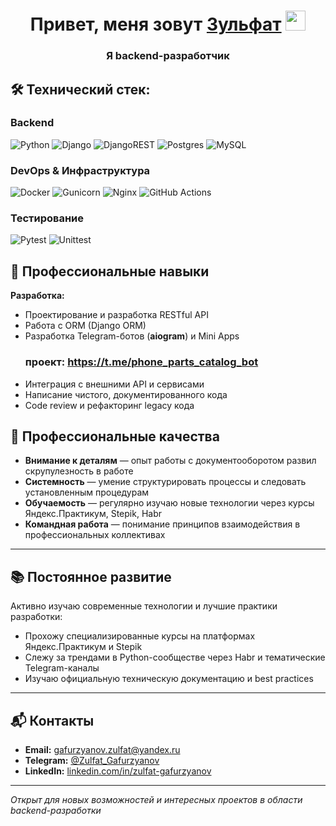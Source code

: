 <h1 align="center">Привет, меня зовут <a href="https://daniilshat.ru/" target="_blank">Зульфат</a> 
<img src="https://github.com/blackcater/blackcater/raw/main/images/Hi.gif" height="32"/></h1>
<h3 align="center">Я backend-разработчик</h3>

## 🛠 Технический стек:

### Backend
![Python](https://img.shields.io/badge/-Python-3670A0?style=for-the-badge&logo=python&logoColor=ffdd54)
![Django](https://img.shields.io/badge/django-%23092E20.svg?style=for-the-badge&logo=django&logoColor=white)
![DjangoREST](https://img.shields.io/badge/DJANGO-REST-ff1709?style=for-the-badge&logo=django&logoColor=white&color=ff1709&labelColor=gray)
![Postgres](https://img.shields.io/badge/postgres-%23316192.svg?style=for-the-badge&logo=postgresql&logoColor=white)
![MySQL](https://img.shields.io/badge/mysql-4479A1.svg?style=for-the-badge&logo=mysql&logoColor=white)

### DevOps & Инфраструктура
![Docker](https://img.shields.io/badge/docker-%230db7ed.svg?style=for-the-badge&logo=docker&logoColor=white)
![Gunicorn](https://img.shields.io/badge/gunicorn-%298729.svg?style=for-the-badge&logo=gunicorn&logoColor=white)
![Nginx](https://img.shields.io/badge/nginx-%23009639.svg?style=for-the-badge&logo=nginx&logoColor=white)
![GitHub Actions](https://img.shields.io/badge/github%20actions-%232671E5.svg?style=for-the-badge&logo=githubactions&logoColor=white)

### Тестирование
![Pytest](https://img.shields.io/badge/pytest-%23ffffff.svg?style=for-the-badge&logo=pytest&logoColor=2f9fe3)
![Unittest](https://img.shields.io/badge/Unittest-%23ffffff.svg?style=for-the-badge&logo=Unittest&logoColor=2f9fe3)

## 💼 Профессиональные навыки

**Разработка:**
- Проектирование и разработка RESTful API
- Работа с ORM (Django ORM)
- Разработка Telegram-ботов (**aiogram**) и Mini Apps
  ### проект: https://t.me/phone_parts_catalog_bot
- Интеграция с внешними API и сервисами
- Написание чистого, документированного кода
- Code review и рефакторинг legacy кода

## 🎯 Профессиональные качества

- **Внимание к деталям** — опыт работы с документооборотом развил скрупулезность в работе
- **Системность** — умение структурировать процессы и следовать установленным процедурам
- **Обучаемость** — регулярно изучаю новые технологии через курсы Яндекс.Практикум, Stepik, Habr
- **Командная работа** — понимание принципов взаимодействия в профессиональных коллективах

---

## 📚 Постоянное развитие

Активно изучаю современные технологии и лучшие практики разработки:
- Прохожу специализированные курсы на платформах Яндекс.Практикум и Stepik
- Слежу за трендами в Python-сообществе через Habr и тематические Telegram-каналы
- Изучаю официальную техническую документацию и best practices

---

## 📬 Контакты

- **Email:** gafurzyanov.zulfat@yandex.ru
- **Telegram:** [@Zulfat_Gafurzyanov](https://t.me/Zulfat_Gafurzyanov)
- **LinkedIn:** [linkedin.com/in/zulfat-gafurzyanov](https://www.linkedin.com/in/zulfat-gafurzyanov)

---

*Открыт для новых возможностей и интересных проектов в области backend-разработки*
